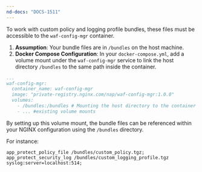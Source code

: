 ```yaml
---
nd-docs: "DOCS-1511"
---
```


To work with custom policy and logging profile bundles, these files must be accessible to the `waf-config-mgr` container.

1. **Assumption**: Your bundle files are in `/bundles` on the host machine.
2. **Docker Compose Configuration**: In your `docker-compose.yml`, add a volume mount under the `waf-config-mgr` service to link the host directory `/bundles` to the same path inside the container.

```yaml
...
waf-config-mgr:
  container_name: waf-config-mgr
  image: "private-registry.nginx.com/nap/waf-config-mgr:1.0.0"
  volumes:
    - /bundles:/bundles # Mounting the host directory to the container
    - ... #existing volume mounts
```

By setting up this volume mount, the bundle files can be referenced within your NGINX configuration using the `/bundles` directory.

For instance:

   ```nginx
   app_protect_policy_file /bundles/custom_policy.tgz;
   app_protect_security_log /bundles/custom_logging_profile.tgz syslog:server=localhost:514;
   ```
